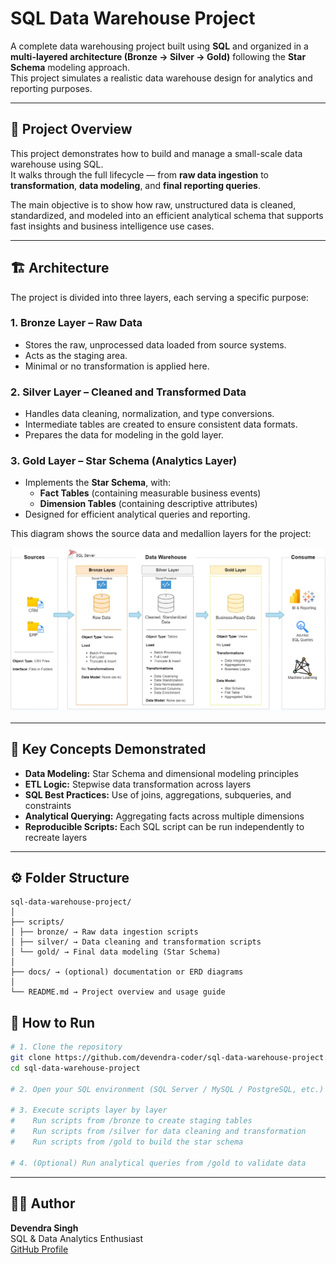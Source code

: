 # SQL Data Warehouse Project  

A complete data warehousing project built using **SQL** and organized in a **multi-layered architecture (Bronze → Silver → Gold)** following the **Star Schema** modeling approach.  
This project simulates a realistic data warehouse design for analytics and reporting purposes.

---

## 🧩 Project Overview  

This project demonstrates how to build and manage a small-scale data warehouse using SQL.  
It walks through the full lifecycle — from **raw data ingestion** to **transformation**, **data modeling**, and **final reporting queries**.

The main objective is to show how raw, unstructured data is cleaned, standardized, and modeled into an efficient analytical schema that supports fast insights and business intelligence use cases.

---

## 🏗️ Architecture  

The project is divided into three layers, each serving a specific purpose:

### 1. **Bronze Layer – Raw Data**
- Stores the raw, unprocessed data loaded from source systems.
- Acts as the staging area.
- Minimal or no transformation is applied here.

### 2. **Silver Layer – Cleaned and Transformed Data**
- Handles data cleaning, normalization, and type conversions.
- Intermediate tables are created to ensure consistent data formats.
- Prepares the data for modeling in the gold layer.

### 3. **Gold Layer – Star Schema (Analytics Layer)**
- Implements the **Star Schema**, with:
  - **Fact Tables** (containing measurable business events)
  - **Dimension Tables** (containing descriptive attributes)
- Designed for efficient analytical queries and reporting.

This diagram shows the source data and medallion layers for the project:

![Data Architecture](docs/data_architecture.png)

---

## 🧠 Key Concepts Demonstrated  

- **Data Modeling:** Star Schema and dimensional modeling principles  
- **ETL Logic:** Stepwise data transformation across layers  
- **SQL Best Practices:** Use of joins, aggregations, subqueries, and constraints  
- **Analytical Querying:** Aggregating facts across multiple dimensions  
- **Reproducible Scripts:** Each SQL script can be run independently to recreate layers  

---

## ⚙️ Folder Structure  
```
sql-data-warehouse-project/
│
├── scripts/
│ ├── bronze/ → Raw data ingestion scripts
│ ├── silver/ → Data cleaning and transformation scripts
│ └── gold/ → Final data modeling (Star Schema)
│
├── docs/ → (optional) documentation or ERD diagrams
│
└── README.md → Project overview and usage guide
```


## 🚀 How to Run  

```bash
# 1. Clone the repository
git clone https://github.com/devendra-coder/sql-data-warehouse-project.git
cd sql-data-warehouse-project

# 2. Open your SQL environment (SQL Server / MySQL / PostgreSQL, etc.)

# 3. Execute scripts layer by layer
#    Run scripts from /bronze to create staging tables
#    Run scripts from /silver for data cleaning and transformation
#    Run scripts from /gold to build the star schema

# 4. (Optional) Run analytical queries from /gold to validate data
```
---

## 👨‍💻 Author  

**Devendra Singh**  
SQL & Data Analytics Enthusiast  
[GitHub Profile](https://github.com/devendra-coder)
